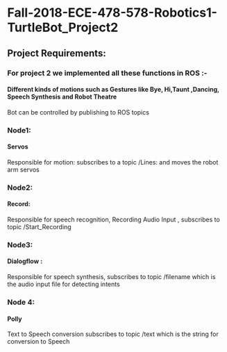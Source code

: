 # Fall-2018-ECE-478-578-Robotics1-TurtleBot_Project2

## Project Requirements:

### For project 2 we implemented all these functions in ROS :- 
#### Different kinds of motions such as Gestures like Bye, Hi,Taunt ,Dancing, Speech Synthesis and Robot Theatre  

Bot can be controlled by publishing to ROS topics

### Node1: 
#### Servos
Responsible for motion: subscribes to a topic /Lines: and moves the robot arm servos

### Node2: 
#### Record: 
Responsible for speech recognition, Recording Audio Input , subscribes to topic /Start_Recording

### Node3: 
#### Dialogflow :
Responsible for speech synthesis, subscribes to topic /filename which is the audio input file for detecting intents

### Node 4: 
#### Polly 
Text to Speech conversion subscribes to topic /text which is the string for conversion to Speech

